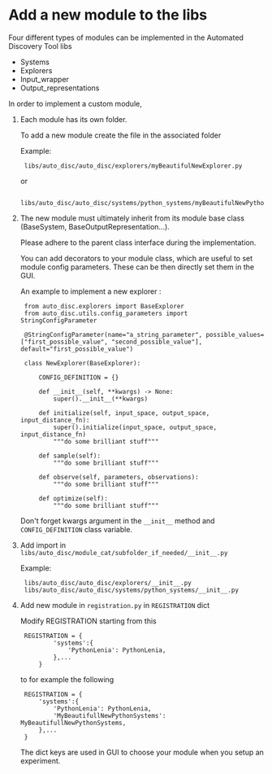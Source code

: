 # Add a new module to the libs 
Four different types of modules can be implemented in the Automated Discovery Tool libs

- Systems
- Explorers
- Input_wrapper
- Output_representations

In order to implement a custom module,

1. Each module has its own folder.

    To add a new module create the file in the associated folder

    Example: 

        libs/auto_disc/auto_disc/explorers/myBeautifulNewExplorer.py

    or

        libs/auto_disc/auto_disc/systems/python_systems/myBeautifulNewPythonSystems.py

2. The new module must ultimately inherit from its module base class (BaseSystem, BaseOutputRepresentation...). 

    Please adhere to the parent class interface during the implementation.

    You can add decorators to your module class, which are useful to set module config parameters. These can be then directly set them in the GUI. 

    An example to implement a new explorer :

        from auto_disc.explorers import BaseExplorer
        from auto_disc.utils.config_parameters import StringConfigParameter

        @StringConfigParameter(name="a_string_parameter", possible_values=["first_possible_value", "second_possible_value"], default="first_possible_value")
        
        class NewExplorer(BaseExplorer):

            CONFIG_DEFINITION = {}

            def __init__(self, **kwargs) -> None:
                super().__init__(**kwargs)

            def initialize(self, input_space, output_space, input_distance_fn):
                super().initialize(input_space, output_space, input_distance_fn)
                """do some brilliant stuff"""
            
            def sample(self):
                """do some brilliant stuff"""

            def observe(self, parameters, observations):
                """do some brilliant stuff"""

            def optimize(self):
                """do some brilliant stuff"""

    Don't forget kwargs argument in the `__init__` method and `CONFIG_DEFINITION` class variable.

3. Add import in `libs/auto_disc/module_cat/subfolder_if_needed/__init__.py`

    Example: 

        libs/auto_disc/auto_disc/explorers/__init__.py
        libs/auto_disc/auto_disc/systems/python_systems/__init__.py

4. Add new module in `registration.py` in `REGISTRATION` dict

    Modify REGISTRATION starting from this

        REGISTRATION = {
                'systems':{
                    'PythonLenia': PythonLenia,
                },...
            }

    to for example the following

        REGISTRATION = {
            'systems':{
                'PythonLenia': PythonLenia,
                'MyBeautifullNewPythonSystems': MyBeautifullNewPythonSystems,
            },...
        }

    The dict keys are used in GUI to choose your module when you setup an experiment.
